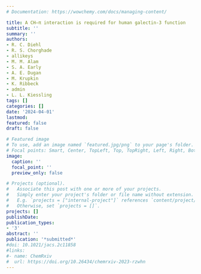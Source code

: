 ```yaml
---
# Documentation: https://wowchemy.com/docs/managing-content/

title: A CH–π interaction is required for human galectin-3 function
subtitle: ''
summary: ''
authors:
- R. C. Diehl
- R. S. Chorghade
- allikeys
- M. M. Alam
- S. A. Early
- A. E. Dugan
- M. Krupkin
- K. Ribbeck
- admin
- L. L. Kiessling
tags: []
categories: []
date: '2024-04-01'
lastmod: 
featured: false
draft: false

# Featured image
# To use, add an image named `featured.jpg/png` to your page's folder.
# Focal points: Smart, Center, TopLeft, Top, TopRight, Left, Right, BottomLeft, Bottom, BottomRight.
image:
  caption: ''
  focal_point: ''
  preview_only: false

# Projects (optional).
#   Associate this post with one or more of your projects.
#   Simply enter your project's folder or file name without extension.
#   E.g. `projects = ["internal-project"]` references `content/project/deep-learning/index.md`.
#   Otherwise, set `projects = []`.
projects: []
publishDate: 
publication_types:
- '3'
abstract: ''
publication: '*submitted*'
#doi: 10.1021/jacs.2c11858
#links:
#- name: ChemRxiv
#  url: https://doi.org/10.26434/chemrxiv-2023-rzwhn
---
```

